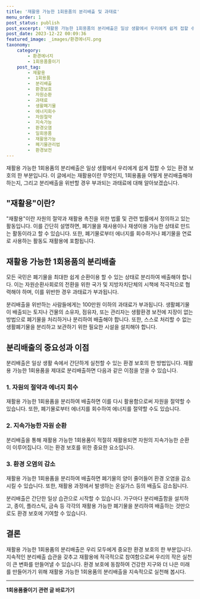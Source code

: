 ```yaml
---
title: '재활용 가능한 1회용품의 분리배출 및 과태료'
menu_order: 1
post_status: publish
post_excerpt: '재활용 가능한 1회용품의 분리배출은 일상 생활에서 우리에게 쉽게 접할 수 있는 환경 보호의 한 부분입니다. 이 글에서는 재활용이란 무엇인지, 1회용품을 어떻게 분리배출해야 하는지, 그리고 분리배출을 위반할 경우 부과되는 과태료에 대해 알아보겠습니다.'
post_date: 2023-12-22 00:09:36
featured_image: _images/환경에너지.png
taxonomy:
    category:
        - 환경에너지
        - 1회용품줄이기
    post_tag:
        - 재활용
        -  1회용품
        -  분리배출
        -  환경보호
        -  자원순환
        -  과태료
        -  생활폐기물
        -  에너지회수
        -  자원절약
        -  지속가능
        -  환경오염
        -  일회용품
        -  재활용가능
        -  폐기물관리법
        -  환경보전
---
```



재활용 가능한 1회용품의 분리배출은 일상 생활에서 우리에게 쉽게 접할 수 있는 환경 보호의 한 부분입니다. 이 글에서는 재활용이란 무엇인지, 1회용품을 어떻게 분리배출해야 하는지, 그리고 분리배출을 위반할 경우 부과되는 과태료에 대해 알아보겠습니다.

## "재활용"이란?
"재활용"이란 자원의 절약과 재활용 촉진을 위한 법률 및 관련 법률에서 정의하고 있는 활동입니다. 이를 간단히 설명하면, 폐기물을 재사용이나 재생이용 가능한 상태로 만드는 활동이라고 할 수 있습니다. 또한, 폐기물로부터 에너지를 회수하거나 폐기물을 연료로 사용하는 활동도 재활용에 포함됩니다.

## 재활용 가능한 1회용품의 분리배출
모든 국민은 폐기물을 최대한 쉽게 순환이용 할 수 있는 상태로 분리하여 배출해야 합니다. 이는 자원순환사회로의 전환을 위한 국가 및 지방자치단체의 시책에 적극적으로 협력해야 하며, 이를 위반한 경우 과태료가 부과됩니다.

분리배출을 위반하는 사람들에게는 100만원 이하의 과태료가 부과됩니다. 생활폐기물이 배출되는 토지나 건물의 소유자, 점유자, 또는 관리자는 생활환경 보전에 지장이 없는 방법으로 폐기물을 처리하거나 분리하여 배출해야 합니다. 또한, 스스로 처리할 수 없는 생활폐기물을 분리하고 보관하기 위한 필요한 시설을 설치해야 합니다.

## 분리배출의 중요성과 이점
분리배출은 일상 생활 속에서 간단하게 실천할 수 있는 환경 보호의 한 방법입니다. 재활용 가능한 1회용품을 제대로 분리배출하면 다음과 같은 이점을 얻을 수 있습니다.

### 1. 자원의 절약과 에너지 회수
재활용 가능한 1회용품을 분리하여 배출하면 이를 다시 활용함으로써 자원을 절약할 수 있습니다. 또한, 폐기물로부터 에너지를 회수하여 에너지를 절약할 수도 있습니다.

### 2. 지속가능한 자원 순환
분리배출을 통해 재활용 가능한 1회용품이 적절히 재활용되면 자원의 지속가능한 순환이 이루어집니다. 이는 환경 보호를 위한 중요한 요소입니다.

### 3. 환경 오염의 감소
재활용 가능한 1회용품을 분리하여 배출하면 폐기물의 양이 줄어들어 환경 오염을 감소시킬 수 있습니다. 또한, 재활용 과정에서 발생하는 온실가스 등의 배출도 감소됩니다.

분리배출은 간단한 일상 습관으로 시작할 수 있습니다. 가구마다 분리배출함을 설치하고, 종이, 플라스틱, 금속 등 각각의 재활용 가능한 폐기물을 분리하여 배출하는 것만으로도 환경 보호에 기여할 수 있습니다.

## 결론
재활용 가능한 1회용품의 분리배출은 우리 모두에게 중요한 환경 보호의 한 부분입니다. 지속적인 분리배출 습관을 갖추고 재활용에 적극적으로 참여함으로써 우리의 작은 실천이 큰 변화를 만들어낼 수 있습니다. 환경 보호에 동참하여 건강한 지구와 더 나은 미래를 만들어가기 위해 재활용 가능한 1회용품의 분리배출을 지속적으로 실천해 봅시다.
<!-- wp:separator -->
<hr class="wp-block-separator has-alpha-channel-opacity"/>
<!-- /wp:separator -->

<!-- wp:group {"backgroundColor":"base","layout":{"type":"constrained"}} -->
<div class="wp-block-group has-base-background-color has-background"><!-- wp:paragraph {"align":"center","fontSize":"medium"} -->
<p class="has-text-align-center has-large-font-size"><strong>1회용품줄이기 관련 글 바로가기</strong></p>
<!-- /wp:paragraph -->


<!-- wp:latest-posts
{"categories":[{"id":34963,"count":19,"description":"","link":"https://uknowlaw.com/category/1%ed%9a%8c%ec%9a%a9%ed%92%88%ec%a4%84%ec%9d%b4%ea%b8%b0/","name":"1회용품줄이기","slug":"1회용품줄이기","taxonomy":"category","parent":0,"meta":[],"_links":{"self":[{"href":"https://uknowlaw.com/wp-json/wp/v2/categories/34963"}],"collection":[{"href":"https://uknowlaw.com/wp-json/wp/v2/categories"}],"about":[{"href":"https://uknowlaw.com/wp-json/wp/v2/taxonomies/category"}],"wp:post_type":[{"href":"https://uknowlaw.com/wp-json/wp/v2/posts?categories=34963"}],"curies":[{"name":"wp","href":"https://api.w.org/{rel}","templated":true}]}}],"postsToShow":100,"excerptLength":28,"postLayout":"grid","columns":2,"featuredImageAlign":"left","featuredImageSizeSlug":"large","fontSize":"small"} /--></div>
<!-- /wp:group -->